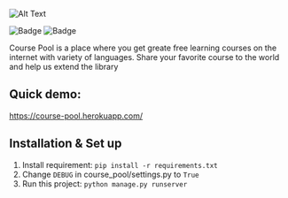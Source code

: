 ![Alt Text](https://github.com/QuocHung52/course_pool/blob/master/courses/static/courses/img/logo.png) 

![Badge](https://img.shields.io/badge/python-3.8.7-0?logo=Python&color=blue)
![Badge](https://img.shields.io/badge/django-3.2-0?logo=Django&color=success)

Course Pool is a place where you get greate free learning courses on the internet with variety of languages. Share your favorite course to the world and help us extend the library

## Quick demo:
https://course-pool.herokuapp.com/


## Installation & Set up
1. Install requirement: ```pip install -r requirements.txt ```
2. Change ```DEBUG``` in course_pool/settings.py to ```True```
3. Run this project: ``` python manage.py runserver ```

